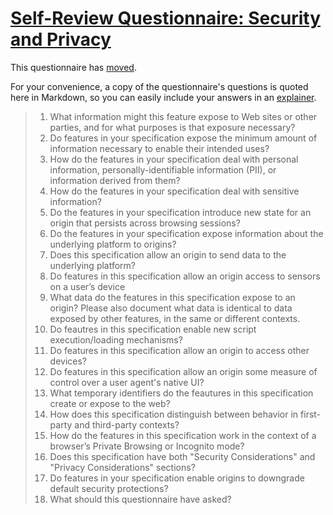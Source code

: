 # [Self-Review Questionnaire: Security and Privacy](https://w3ctag.github.io/security-questionnaire/)

This questionnaire has [moved](https://w3ctag.github.io/security-questionnaire/).

For your convenience, a copy of the questionnaire's questions is quoted here in Markdown, so you can easily include your answers in an [explainer](https://github.com/w3ctag/w3ctag.github.io/blob/master/explainers.md).

> 01.  What information might this feature expose to Web sites or other parties,
>      and for what purposes is that exposure necessary?
> 02.  Do features in your specification expose the minimum amount of information
>      necessary to enable their intended uses?
> 03.  How do the features in your specification deal with personal information,
>      personally-identifiable information (PII), or information derived from
>      them?
> 04.  How do the features in your specification deal with sensitive information?
> 05.  Do the features in your specification introduce new state for an origin
>      that persists across browsing sessions?
> 06.  Do the features in your specification expose information about the
>      underlying platform to origins?
> 07.  Does this specification allow an origin to send data to the underlying
>      platform?
> 08.  Do features in this specification allow an origin access to sensors on a user’s
>      device
> 09.  What data do the features in this specification expose to an origin?  Please
>      also document what data is identical to data exposed by other features, in the
>      same or different contexts.
> 10.  Do feautres in this specification enable new script execution/loading
>      mechanisms?
> 11.  Do features in this specification allow an origin to access other devices?
> 12.  Do features in this specification allow an origin some measure of control over
>      a user agent's native UI?
> 13.  What temporary identifiers do the feautures in this specification create or
>      expose to the web?
> 14.  How does this specification distinguish between behavior in first-party and
>      third-party contexts?
> 15.  How do the features in this specification work in the context of a browser’s
>      Private Browsing or Incognito mode?
> 16.  Does this specification have both "Security Considerations" and "Privacy
>      Considerations" sections?
> 17.  Do features in your specification enable origins to downgrade default
>      security protections?
> 18.  What should this questionnaire have asked?